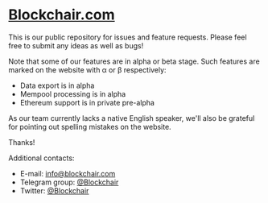 # [Blockchair.com](https://blockchair.com/)

This is our public repository for issues and feature requests. Please feel free to submit any ideas as well as bugs!

Note that some of our features are in alpha or beta stage. Such features are marked on the website with α or β respectively:
* Data export is in alpha
* Mempool processing is in alpha
* Ethereum support is in private pre-alpha

As our team currently lacks a native English speaker, we'll also be grateful for pointing out spelling mistakes on the website.

Thanks!

Additional contacts:
* E-mail: [info@blockchair.com](mailto:info@blockchair.com)
* Telegram group: [@Blockchair](https://telegram.me/Blockchair)
* Twitter: [@Blockchair](https://twitter.com/Blockchair)
